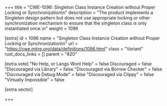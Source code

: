 +++
title = "CWE-1096: Singleton Class Instance Creation without Proper Locking or Synchronization\n"
description = "The product implements a Singleton design pattern but does not use appropriate locking or other synchronization mechanism to ensure that the singleton class is only instantiated once.\n"
weight = 1096

[extra]
id = 1096
name = "Singleton Class Instance Creation without Proper Locking or Synchronization\n"
url = "https://cwe.mitre.org/data/definitions/1096.html"
class = "Variant"
rust_docs_links = []
parent = "820"

[extra.vote]
"No Help, or Langs Wont Help" = false
Discouraged = false
"Discouraged via Library" = false
"Discouraged via Borrow Checker" = false
"Discouraged via Debug Mode" = false
"Discouraged via Clippy" = false
"Virtually Impossible" = false

[extra.vector]

+++